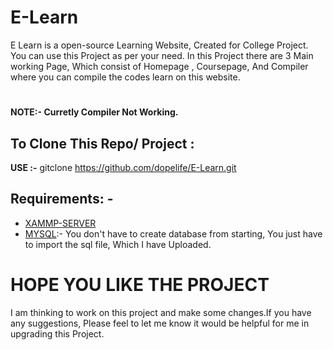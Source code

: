 # E-Learn
E Learn is a open-source Learning Website, Created for College Project. You can use this Project as per your need. In this Project there are 3 Main working Page, Which consist of 
Homepage , Coursepage, And Compiler where you can compile the codes learn on this website. 
#
**NOTE:- Curretly Compiler Not Working.**

## To Clone This Repo/ Project :
**USE :-** gitclone https://github.com/dopelife/E-Learn.git

## Requirements: -

* [XAMMP-SERVER](https://www.apachefriends.org/index.html)
* [MYSQL](https://www.mysql.com/):- You don't have to create database from starting, You just have to import the sql file, Which I have Uploaded.


# HOPE YOU LIKE THE PROJECT 
I am thinking to work on this project and make some changes.If you have any suggestions, Please feel to let me know it would be helpful for me in upgrading this Project.
